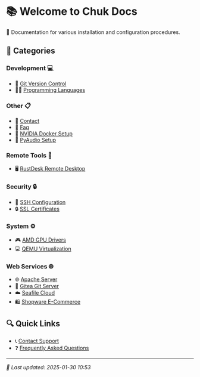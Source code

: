 # 📚 Welcome to Chuk Docs

🚀 Documentation for various installation and configuration procedures.

## 📑 Categories

### Development 💻

- 📝 [Git Version Control](Installation/git.md)
- 👨‍💻 [Programming Languages](Installation/languages.md)

### Other 📋

- 📄 [Contact](contact.md)
- 📄 [Faq](faq.md)
- 🐳 [NVIDIA Docker Setup](Installation/nvidiagpu/nvida-docker.md)
- 🎵 [PyAudio Setup](Installation/python/pyaudio.md)

### Remote Tools 🔄

- 🖥️ [RustDesk Remote Desktop](Installation/rustdesk.md)

### Security 🔒

- 🔑 [SSH Configuration](Installation/SSH.md)
- 🔒 [SSL Certificates](Installation/certs.md)

### System ⚙️

- 🎮 [AMD GPU Drivers](Installation/amdgpu/amdgpuinstall.md)
- 💻 [QEMU Virtualization](Installation/qemu.md)

### Web Services 🌐

- 🌐 [Apache Server](Installation/apache.md)
- 🐙 [Gitea Git Server](Installation/gitea.md)
- ☁️ [Seafile Cloud](Installation/seafile.md)
- 🛍️ [Shopware E-Commerce](Installation/Shopware.md)

## 🔍 Quick Links

- 📞 [Contact Support](contact.md)
- ❓ [Frequently Asked Questions](faq.md)

---

*🔄 Last updated: 2025-01-30 10:53*